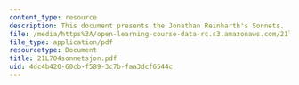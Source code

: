 ```yaml
---
content_type: resource
description: This document presents the Jonathan Reinharth's Sonnets.
file: /media/https%3A/open-learning-course-data-rc.s3.amazonaws.com/21l-704-studies-in-poetry-from-the-sonneteers-to-the-metaphysicals-spring-2006/4dc4b42060cbf5893c7bfaa3dcf6544c_21L704sonnetsjon.pdf
file_type: application/pdf
resourcetype: Document
title: 21L704sonnetsjon.pdf
uid: 4dc4b420-60cb-f589-3c7b-faa3dcf6544c
---
```

